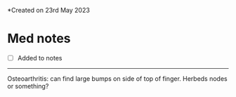 *Created on 23rd May 2023

# Med notes
- [ ] Added to notes
---

Osteoarthritis: can find large bumps on side of top of finger. Herbeds nodes or something?

